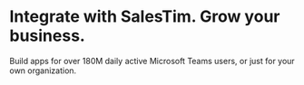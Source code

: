 # Integrate with SalesTim. Grow your business.

Build apps for over 180M daily active Microsoft Teams users, or just for your own organization.

<Copyright />
